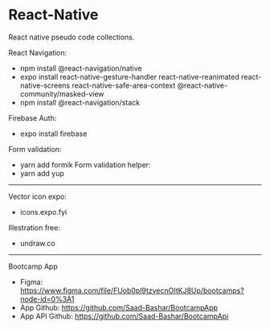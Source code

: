 # React-Native
React native pseudo code collections.


React Navigation:
- npm install @react-navigation/native
- expo install react-native-gesture-handler react-native-reanimated react-native-screens react-native-safe-area-context @react-native-community/masked-view
- npm install @react-navigation/stack

Firebase Auth:
- expo install firebase

Form validation:
- yarn add formik
Form validation helper:
- yarn add yup



----------------------
Vector icon expo:
- icons.expo.fyi

Illestration free:
- undraw.co


----------------------
Bootcamp App
 - Figma: https://www.figma.com/file/FUob0pl9tzvecnOItKJ8Up/bootcamps?node-id=0%3A1
 - App Github: https://github.com/Saad-Bashar/BootcampApp
 - App API Github: https://github.com/Saad-Bashar/BootcampApi
